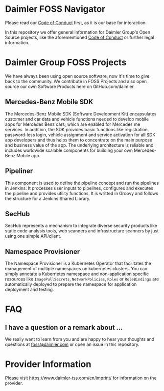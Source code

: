 # Daimler FOSS Navigator

Please read our [Code of Conduct](CODE_OF_CONDUCT.md) first, as it is our base for interaction. 

In this repository we offer general information for Daimler Group's Open Source projects, like the aforementioned [Code of Conduct](CODE_OF_CONDUCT.md) or further legal information.

# Daimler Group FOSS Projects
We have always been using open source software, now it's time to give back to the community. We contribute in FOSS Projects and also open source our own Software Products here on GitHub.com/daimler.  

## Mercedes-Benz Mobile SDK
The Mercedes-Benz Mobile SDK (Software Development Kit) encapsulates customer and car data and vehicle functions needed to develop mobile apps for Mercedes Benz cars, which are enabled for Mercedes me services.
In addition, the SDK provides basic functions like registration, password-less login, vehicle assignment and service activation for all SDK app developers and thus helps them to concentrate on the main purpose and business value of the app.
The underlying architecture is reliable and includes worldwide scalable components for building your own Mercedes-Benz Mobile app.

## Pipeliner
This component is used to define the pipeline concept and run the pipelines in Jenkins. It processes user inputs to pipelines, configures and executes the pipeline and provides utility functions. It is writted in Groovy and follows the structure for a Jenkins Shared Library.

## SecHub
SecHub represents a mechanism to integrate diverse security products like static code analysis tools, web scanners and infrastructure scanners by just using one simple API/client. 

## Namespace Provisioner
The Namespace Provisioner is a Kubernetes Operator that facilitates the management of multiple namespaces on kubernetes clusters.
You can simply annotate a Kubernetes namespace and non-application specific resources like `ImagePullSecrets`, `NetworkPolicies`, `Roles` or `RoleBindings` are automatically deployed to prepare the namespace for application deployment and testing.

# FAQ
## I have a question or a remark about ...

We really want to learn from you and are happy to hear your thoughts and questions at foss@daimler.com or open an issue in this repository.


# Provider Information

Please visit <https://www.daimler-tss.com/en/imprint/> for information on the provider.
